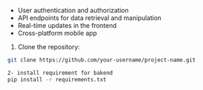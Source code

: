 
- User authentication and authorization
- API endpoints for data retrieval and manipulation
- Real-time updates in the frontend
- Cross-platform mobile app
  
1. Clone the repository:

```bash
git clone https://github.com/your-username/project-name.git

2- install requirement for bakend 
pip install -r requirements.txt

